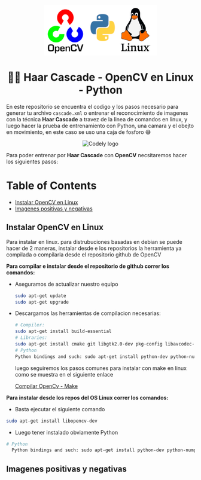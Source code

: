 <p align="center">
  <a href="https://codely.com">
    <img alt="Codely logo" src="./banner.png" width="300px" height="auto"/>
  </a>
</p>

<h1 align="center">
 📸🌊 Haar Cascade - OpenCV en Linux - Python
</h1>

En este repositorio se encuentra el codigo y los pasos necesario para generar tu archivo `cascade.xml` o entrenar el reconocimiento de imagenes con la técnica **Haar Cascade** a travez de la linea de comandos en linux, y luego hacer la prueba de entrenamiento con Python, una camara y el obejto en movimiento, en este caso se uso una caja de fosforo 😅

<p align="center">
<img alt="Codely logo" src="./preview.gif" width="300px" height="auto"/>
</p>

Para poder entrenar por **Haar Cascade** con **OpenCV** necsitaremos hacer los siguientes pasos:  

# Table of Contents

- [Instalar OpenCV en Linux](#instalar-opencv-en-linux)
- [Imagenes positivas y negativas](#Imagenes-positivas-y-negativas)


## Instalar OpenCV en Linux

Para instalar en linux. para distrubuciones basadas en debian se puede hacer de 2 maneras, instalar desde e los repositorios la herramienta ya compilada o compilarla desde el repositorio github de OpenCV

**Para compilar e instalar desde el repositorio de github correr los comandos:**

- Aseguramos de actualizar nuestro equipo

  ```sh
  sudo apt-get update
  sudo apt-get upgrade
  ```
- Descargamos las herramientas de compilacion necesarias:

  ```sh
  # Compiler: 
  sudo apt-get install build-essential
  # Libraries: 
  sudo apt-get install cmake git libgtk2.0-dev pkg-config libavcodec-dev libavformat-dev libswscale-dev
  # Python
  Python bindings and such: sudo apt-get install python-dev python-numpy libtbb2 libtbb-dev libjpeg-dev libpng-dev libtiff-dev libjasper-dev libdc1394-22-dev
  ```
  luego seguiremos los pasos comunes para instalar con make en linux como se muestra en el siguiente enlace

  [Compilar OpenCv - Make](https://gist.github.com/Mahedi-61/804a663b449e4cdb31b5fea96bb9d561)

**Para instalar desde los repos del OS Linux correr los comandos:**
- Basta ejecutar el siguiente comando
```sh
sudo apt-get install libopencv-dev
```

- Luego tener instalado obviamente Python
```sh
# Python
  Python bindings and such: sudo apt-get install python-dev python-numpy libtbb2 libtbb-dev libjpeg-dev libpng-dev libtiff-dev libjasper-dev libdc1394-22-dev
```

## Imagenes positivas y negativas